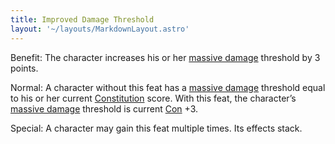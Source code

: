 ```yaml
---
title: Improved Damage Threshold
layout: '~/layouts/MarkdownLayout.astro'
---
```

Benefit: The character increases his or her [massive damage](/modern.d20.srd/combat/death.dying.healing) threshold by 3 points.

Normal: A character without this feat has a [massive damage](/modern.d20.srd/combat/death.dying.healing) threshold equal to his or
her current [Constitution](/modern.d20.srd/basics/ability.scores) score. With
this feat, the character’s [massive damage](/modern.d20.srd/combat/death.dying.healing) threshold is current
[Con](/modern.d20.srd/basics/ability.scores) +3.

Special: A character may gain this feat multiple times. Its effects stack.

